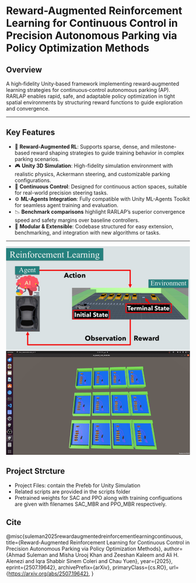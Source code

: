 
# Reward-Augmented Reinforcement Learning for Continuous Control in Precision Autonomous Parking via Policy Optimization Methods

## Overview

A high‐fidelity Unity‑based framework implementing reward‑augmented learning strategies for continuous‑control autonomous parking (AP). RARLAP enables rapid, safe, and adaptable policy optimization in tight spatial environments by structuring reward functions to guide exploration and convergence.

---
## Key Features

- 🧠 **Reward-Augmented RL**: Supports sparse, dense, and milestone-based reward shaping strategies to guide training behavior in complex parking scenarios.
- 🎮 **Unity 3D Simulation**: High-fidelity simulation environment with realistic physics, Ackermann steering, and customizable parking configurations.
- 🔄 **Continuous Control**: Designed for continuous action spaces, suitable for real-world precision steering tasks.
- ⚙️ **ML-Agents Integration**: Fully compatible with Unity ML-Agents Toolkit for seamless agent training and evaluation.
- 📉 **Benchmark comparisons** highlight RARLAP’s superior convergence speed and safety margins over baseline controllers.
- 📂 **Modular & Extensible**: Codebase structured for easy extension, benchmarking, and integration with new algorithms or tasks.

---
![Car_Parking_Project](Car_Parking_Project.jpg)
![Inference](PPO-MBR_inference.gif)


## Project Strcture
- Project Files: contain the Prefeb for Unity Simulation
- Related scripts are provided in the scripts folder
- Pretrained weights for SAC and PPO along with training configuations are given with filenames SAC_MBR and PPO_MBR respectively.

## Cite 
@misc{suleman2025rewardaugmentedreinforcementlearningcontinuous,
      title={Reward-Augmented Reinforcement Learning for Continuous Control in Precision Autonomous Parking via Policy Optimization Methods}, 
      author={Ahmad Suleman and Misha Urooj Khan and Zeeshan Kaleem and Ali H. Alenezi and Iqra Shabbir Sinem Coleri and Chau Yuen},
      year={2025},
      eprint={2507.19642},
      archivePrefix={arXiv},
      primaryClass={cs.RO},
      url={https://arxiv.org/abs/2507.19642}, 
}
  
